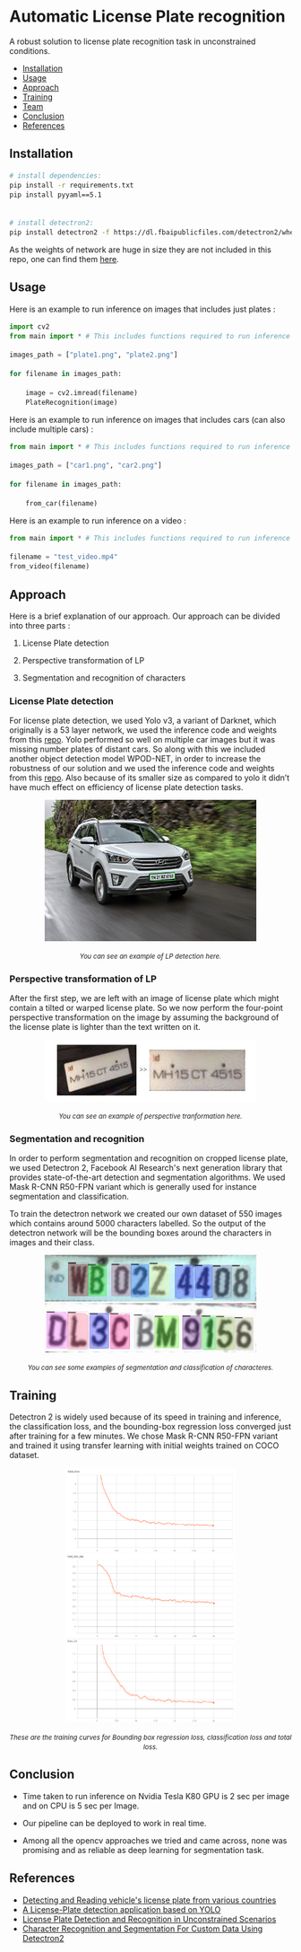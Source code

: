 # Automatic License Plate recognition

A robust solution to license plate recognition task in unconstrained conditions.

* [Installation](#Installation)
* [Usage](#Usage)
* [Approach](#Approach )
* [Training](#Training)
* [Team](#Team)
* [Conclusion](#Conclusion)
* [References](#References)


## Installation

```sh
# install dependencies: 
pip install -r requirements.txt
pip install pyyaml==5.1


# install detectron2: 
pip install detectron2 -f https://dl.fbaipublicfiles.com/detectron2/wheels/cu101/torch1.8/index.html
```

As the weights of network are huge in size they are not included in this repo, one can find them [here](https://drive.google.com/file/d/1ap9npAmNW7B5kuHbgJrPDz4LWNzfkvEC/view?usp=sharing).

## Usage

Here is an example to run inference on images that includes just plates : 

```python
import cv2
from main import * # This includes functions required to run inference on test images

images_path = ["plate1.png", "plate2.png"]

for filename in images_path:
    
    image = cv2.imread(filename)
    PlateRecognition(image)
```

Here is an example to run inference on images that includes cars (can also include multiple cars) : 

```python
from main import * # This includes functions required to run inference on test images

images_path = ["car1.png", "car2.png"]

for filename in images_path:
        
    from_car(filename)
```

Here is an example to run inference on a video : 

```python
from main import * # This includes functions required to run inference on test images

filename = "test_video.mp4"
from_video(filename)
```

## Approach

Here is a brief explanation of our approach. Our approach can be divided into three parts :

1) License Plate detection

2) Perspective transformation of LP

3) Segmentation and recognition of characters

### License Plate detection	

For license plate detection, we used Yolo v3, a variant of Darknet, which originally is a 53 layer network, we used the inference code and weights from this [repo](https://github.com/alitourani/yolo-license-plate-detection). Yolo performed so well on multiple car images but it was missing number plates of distant cars. So along with this we included another object detection model WPOD-NET, in order to increase the robustness of our solution and we used the inference code and weights from this [repo](https://github.com/quangnhat185/Plate_detect_and_recognize). Also because of its smaller size as compared to yolo it didn’t have much effect on efficiency of license plate detection tasks.

<div align="center">
    <img src="assets/yolo_out.jpg" width=75%/>
    <p><i><small>You can see an example of LP detection here.</small></i></p>
</div>


### Perspective transformation of LP

After the first step, we are left with an image of license plate which might contain a tilted or warped license plate. So we now perform the four-point perspective transformation on the image by assuming the background of the license plate is lighter than the text written on it.

<div align="center">
    <img src="assets/fpt.jpg" width=75%/>
    <p><i><small>You can see an example of perspective tranformation here.</small></i></p>
</div>



###  Segmentation and recognition

In order to perform segmentation and recognition on cropped license plate, we used Detectron 2, Facebook AI Research's next generation library that provides state-of-the-art detection and segmentation algorithms. We used Mask R-CNN R50-FPN variant which is generally used for instance segmentation and classification.

To train the detectron network we created our own dataset of 550 images which contains around 5000 characters labelled. So the output of the detectron network will be the bounding boxes around the characters in images and their class.

<div align="center">
    <img src="assets/sr_1.jpeg" width=75%/>
    <img src="assets/sr_2.jpeg" width=75%/>
    <p><i><small>You can see some examples of segmentation and classification of characteres.</small></i></p>
</div>


## Training

Detectron 2 is widely used because of its speed in training and inference, the classification loss, and the bounding-box regression loss converged just after training for a few minutes. We chose Mask R-CNN R50-FPN variant and trained it using transfer learning with initial weights trained on COCO dataset.

<div align="center">
    <img src="assets/g1.png" width=60%/>
    <img src="assets/g2.png" width=60%/>
    <img src="assets/g3.png" width=60%/>
    <p><i><small>These are the training curves for Bounding box regression loss, classification loss and total loss.</small></i></p>
</div>

## Conclusion

* Time taken to run inference on Nvidia Tesla K80 GPU is 2 sec per image and on CPU is 5 sec per Image.

* Our pipeline can be deployed to work in real time.
* Among all the opencv approaches we tried and came across, none was promising and as reliable as deep learning for segmentation task.

## References

* [Detecting and Reading vehicle's license plate from various countries ](https://github.com/quangnhat185/Plate_detect_and_recognize)
* [A License-Plate detection application based on YOLO](https://github.com/alitourani/yolo-license-plate-detection)
* [License Plate Detection and Recognition in Unconstrained Scenarios](https://openaccess.thecvf.com/content_ECCV_2018/papers/Sergio_Silva_License_Plate_Detection_ECCV_2018_paper.pdf)
* [Character Recognition and Segmentation For Custom Data Using Detectron2](https://towardsdatascience.com/character-recognition-and-segmentation-for-custom-data-using-detectron2-599de82b393c)

